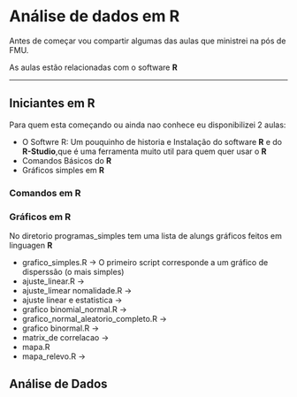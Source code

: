 # Análise de dados em R
 
Antes de começar vou compartir algumas das aulas que ministrei na pós de FMU.

As aulas estão relacionadas com o software **R**

---

## Iniciantes em R

Para quem esta começando ou ainda nao conhece eu disponibilizei 2 aulas:

* O Softwre R: Um pouquinho de historia e Instalação do software **R** e do **R-Studio**,que é uma ferramenta muito util para quem quer usar o **R**   
* Comandos Básicos do **R**
* Gráficos simples em **R**

### Comandos em R


### Gráficos em R

No diretorio programas_simples tem uma lista de alungs gráficos feitos em linguagen **R**

* grafico_simples.R  -> O primeiro script corresponde a um gráfico de disperssão (o mais simples)
* ajuste_linear.R ->
* ajuste_limear nomalidade.R ->
* ajuste linear e estatistica ->
* grafico binomial_normal.R ->
* grafico_normal_aleatorio_completo.R ->
* grafico binormal.R ->
* matrix_de correlacao ->
* mapa.R
* mapa_relevo.R ->  

## Análise de Dados
